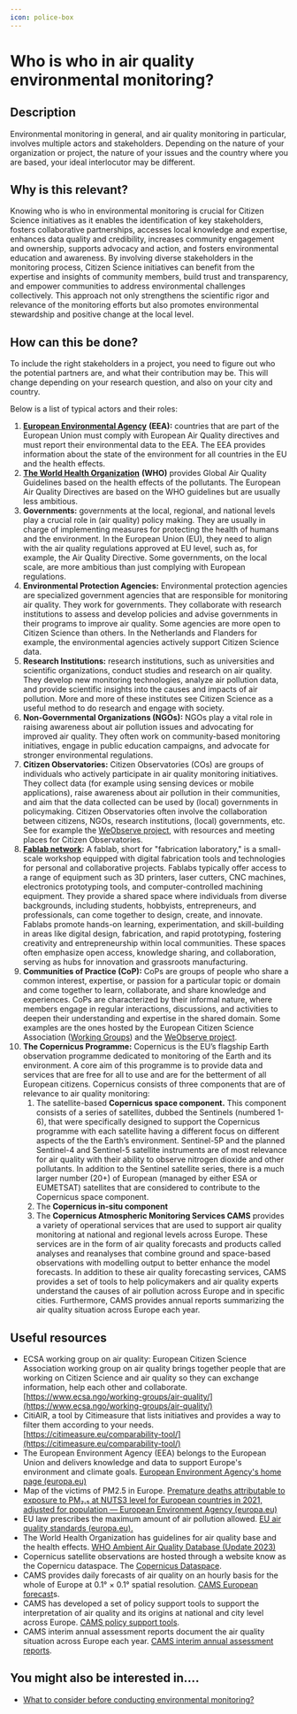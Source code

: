 ```yaml
---
icon: police-box
---
```


# Who is who in air quality environmental monitoring?

## Description

Environmental monitoring in general, and air quality monitoring in particular, involves multiple actors and stakeholders. Depending on the nature of your organization or project, the nature of your issues and the country where you are based, your ideal interlocutor may be different.

## Why is this relevant?

Knowing who is who in environmental monitoring is crucial for Citizen Science initiatives as it enables the identification of key stakeholders, fosters collaborative partnerships, accesses local knowledge and expertise, enhances data quality and credibility, increases community engagement and ownership, supports advocacy and action, and fosters environmental education and awareness. By involving diverse stakeholders in the monitoring process, Citizen Science initiatives can benefit from the expertise and insights of community members, build trust and transparency, and empower communities to address environmental challenges collectively. This approach not only strengthens the scientific rigor and relevance of the monitoring efforts but also promotes environmental stewardship and positive change at the local level.

## How can this be done?

To include the right stakeholders in a project, you need to figure out who the potential partners are, and what their contribution may be. This will change depending on your research question, and also on your city and country.

Below is a list of typical actors and their roles:

1. [**European Environmental Agency**](https://www.eea.europa.eu/en/topics/in-depth/air-pollution) **(EEA):** countries that are part of the European Union must comply with European Air Quality directives and must report their environmental data to the EEA. The EEA provides information about the state of the environment for all countries in the EU and the health effects.
2. [**The World Health Organization**](https://www.who.int/news-room/feature-stories/detail/what-are-the-who-air-quality-guidelines) **(WHO)** provides Global Air Quality Guidelines based on the health effects of the pollutants. The European Air Quality Directives are based on the WHO guidelines but are usually less ambitious.
3. **Governments:** governments at the local, regional, and national levels play a crucial role in (air quality) policy making. They are usually in charge of implementing measures for protecting the health of humans and the environment. In the European Union (EU), they need to align with the air quality regulations approved at EU level, such as, for example, the Air Quality Directive. Some governments, on the local scale, are more ambitious than just complying with European regulations.
4. **Environmental Protection Agencies:** Environmental protection agencies are specialized government agencies that are responsible for monitoring air quality. They work for governments. They collaborate with research institutions to assess and develop policies and advise governments in their programs to improve air quality. Some agencies are more open to Citizen Science than others. In the Netherlands and Flanders for example, the environmental agencies actively support Citizen Science data.
5. **Research Institutions:** research institutions, such as universities and scientific organizations, conduct studies and research on air quality. They develop new monitoring technologies, analyze air pollution data, and provide scientific insights into the causes and impacts of air pollution. More and more of these institutes see Citizen Science as a useful method to do research and engage with society.
6. **Non-Governmental Organizations (NGOs):** NGOs play a vital role in raising awareness about air pollution issues and advocating for improved air quality. They often work on community-based monitoring initiatives, engage in public education campaigns, and advocate for stronger environmental regulations.
7. **Citizen Observatories:** Citizen Observatories (COs) are groups of individuals who actively participate in air quality monitoring initiatives. They collect data (for example using sensing devices or mobile applications), raise awareness about air pollution in their communities, and aim that the data collected can be used by (local) governments in policymaking. Citizen Observatories often involve the collaboration between citizens, NGOs, research institutions, (local) governments, etc. See for example the [WeObserve project](https://www.weobserve.eu/), with resources and meeting places for Citizen Observatories.
8. [**Fablab network**](https://www.fablabs.io/)**:** A fablab, short for "fabrication laboratory," is a small-scale workshop equipped with digital fabrication tools and technologies for personal and collaborative projects. Fablabs typically offer access to a range of equipment such as 3D printers, laser cutters, CNC machines, electronics prototyping tools, and computer-controlled machining equipment. They provide a shared space where individuals from diverse backgrounds, including students, hobbyists, entrepreneurs, and professionals, can come together to design, create, and innovate. Fablabs promote hands-on learning, experimentation, and skill-building in areas like digital design, fabrication, and rapid prototyping, fostering creativity and entrepreneurship within local communities. These spaces often emphasize open access, knowledge sharing, and collaboration, serving as hubs for innovation and grassroots manufacturing.
9. **Communities of Practice (CoP):** CoPs are groups of people who share a common interest, expertise, or passion for a particular topic or domain and come together to learn, collaborate, and share knowledge and experiences. CoPs are characterized by their informal nature, where members engage in regular interactions, discussions, and activities to deepen their understanding and expertise in the shared domain. Some examples are the ones hosted by the European Citizen Science Association ([Working Groups](https://www.ecsa.ngo/working-groups/)) and the [WeObserve project](https://www.weobserve.eu/cops/).
10. **The Copernicus Programme:** Copernicus is the EU’s flagship Earth observation programme dedicated to monitoring of the Earth and its environment. A core aim of this programme is to provide data and services that are free for all to use and are for the betterment of all European citizens. Copernicus consists of three components that are of relevance to air quality monitoring:
    1. The satellite-based **Copernicus space component.** This component consists of a series of satellites, dubbed the Sentinels (numbered 1-6), that were specifically designed to support the Copernicus programme with each satellite having a different focus on different aspects of the the Earth’s environment. Sentinel-5P and the planned Sentinel-4 and Sentinel-5 satellite instruments are of most relevance for air quality with their ability to observe nitrogen dioxide and other pollutants. In addition to the Sentinel satellite series, there is a much larger number (20+) of European (managed by either ESA or EUMETSAT) satellites that are considered to contribute to the Copernicus space component.
    2. The **Copernicus in-situ component**
    3. The **Copernicus Atmospheric Monitoring Services CAMS** provides a variety of operational services that are used to support air quality monitoring at national and regional levels across Europe. These services are in the form of air quality forecasts and products called analyses and reanalyses that combine ground and space-based observations with modelling output to better enhance the model forecasts. In addition to these air quality forecasting services, CAMS provides a set of tools to help policymakers and air quality experts understand the causes of air pollution across Europe and in specific cities. Furthermore, CAMS provides annual reports summarizing the air quality situation across Europe each year.

## Useful resources

* ECSA working group on air quality: European Citizen Science Association working group on air quality brings together people that are working on Citizen Science and air quality so they can exchange information, help each other and collaborate. [https://www.ecsa.ngo/working-groups/air-quality/](https://www.ecsa.ngo/working-groups/air-quality/)
* CitiAIR, a tool by Citimeasure that lists initiatives and provides a way to filter them according to your needs. [https://citimeasure.eu/comparability-tool/](https://citimeasure.eu/comparability-tool/)
* The European Environment Agency (EEA) belongs to the European Union and delivers knowledge and data to support Europe's environment and climate goals. [European Environment Agency's home page (europa.eu)](https://www.eea.europa.eu/en)
* Map of the victims of PM2.5 in Europe. [Premature deaths attributable to exposure to PM₂.₅ at NUTS3 level for European countries in 2021, adjusted for population — European Environment Agency (europa.eu)](https://www.eea.europa.eu/data-and-maps/figures/premature-deaths-attributable-to-exposure)
* EU law prescribes the maximum amount of air pollution allowed. [EU air quality standards (europa.eu).](https://environment.ec.europa.eu/topics/air/air-quality/eu-air-quality-standards_en)
* The World Health Organization has guidelines for air quality base and the health effects. [WHO Ambient Air Quality Database (Update 2023)](https://www.who.int/publications/m/item/who-ambient-air-quality-database-\(update-2023\))
* Copernicus satellite observations are hosted through a website know as the Copernicu dataspace. The [Copernicus Dataspace](https://dataspace.copernicus.eu/).
* CAMS provides daily forecasts of air quality on an hourly basis for the whole of Europe at 0.1° × 0.1° spatial resolution. [CAMS European forecast](https://atmosphere.copernicus.eu/european-air-quality-forecast-plots)s.
* CAMS has developed a set of policy support tools to support the interpretation of air quality and its origins at national and city level across Europe. [CAMS policy support tools](https://policy.atmosphere.copernicus.eu/).
* CAMS interim annual assessment reports document the air quality situation across Europe each year. [CAMS interim annual assessment reports](https://policy.atmosphere.copernicus.eu/reports/interim_assessment.php).

## You might also be interested in….

* [What to consider before conducting environmental monitoring?](what-to-consider-before-conducting-environmental-monitoring.md)
